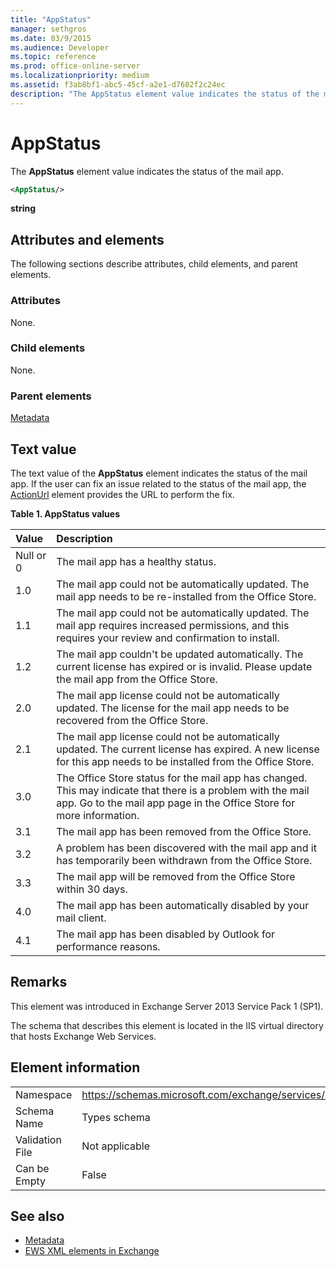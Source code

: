 ```yaml
---
title: "AppStatus"
manager: sethgros
ms.date: 03/9/2015
ms.audience: Developer
ms.topic: reference
ms.prod: office-online-server
ms.localizationpriority: medium
ms.assetid: f3ab8bf1-abc5-45cf-a2e1-d7602f2c24ec
description: "The AppStatus element value indicates the status of the mail app."
---
```


# AppStatus

The **AppStatus** element value indicates the status of the mail app. 
  
```XML
<AppStatus/>
```

 **string**
## Attributes and elements

The following sections describe attributes, child elements, and parent elements.
  
### Attributes

None.
  
### Child elements

None.
  
### Parent elements

[Metadata](metadata-ex15websvcsotherref.md)
  
## Text value

The text value of the **AppStatus** element indicates the status of the mail app. If the user can fix an issue related to the status of the mail app, the [ActionUrl](actionurl.md) element provides the URL to perform the fix. 
  
**Table 1. AppStatus values**

|**Value**|**Description**|
|:-----|:-----|
|Null or 0  <br/> |The mail app has a healthy status.  <br/> |
|1.0  <br/> |The mail app could not be automatically updated. The mail app needs to be re-installed from the Office Store.  <br/> |
|1.1  <br/> |The mail app could not be automatically updated. The mail app requires increased permissions, and this requires your review and confirmation to install.  <br/> |
|1.2  <br/> |The mail app couldn't be updated automatically. The current license has expired or is invalid. Please update the mail app from the Office Store.  <br/> |
|2.0  <br/> |The mail app license could not be automatically updated. The license for the mail app needs to be recovered from the Office Store.  <br/> |
|2.1  <br/> |The mail app license could not be automatically updated. The current license has expired. A new license for this app needs to be installed from the Office Store.  <br/> |
|3.0  <br/> |The Office Store status for the mail app has changed. This may indicate that there is a problem with the mail app. Go to the mail app page in the Office Store for more information.  <br/> |
|3.1  <br/> |The mail app has been removed from the Office Store.  <br/> |
|3.2  <br/> |A problem has been discovered with the mail app and it has temporarily been withdrawn from the Office Store.  <br/> |
|3.3  <br/> |The mail app will be removed from the Office Store within 30 days.  <br/> |
|4.0  <br/> |The mail app has been automatically disabled by your mail client.  <br/> |
|4.1  <br/> |The mail app has been disabled by Outlook for performance reasons.  <br/> |
   
## Remarks

This element was introduced in Exchange Server 2013 Service Pack 1 (SP1).
  
The schema that describes this element is located in the IIS virtual directory that hosts Exchange Web Services.
  
## Element information

|||
|:-----|:-----|
|Namespace  <br/> | https://schemas.microsoft.com/exchange/services/2006/types  <br/> |
|Schema Name  <br/> |Types schema  <br/> |
|Validation File  <br/> |Not applicable  <br/> |
|Can be Empty  <br/> |False  <br/> |
   
## See also

- [Metadata](metadata-ex15websvcsotherref.md)
- [EWS XML elements in Exchange](ews-xml-elements-in-exchange.md)

